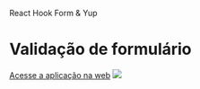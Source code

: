 <p>React Hook Form & Yup</p>
<h1>Validação de formulário</h1>
<a target="_blank" href="https://faelreis.github.io/form/">Acesse a aplicação na web</a>
<img src="https://github.com/faelreis/form/assets/87779561/29fc92e0-69f1-4c81-a61e-b07c61be6a3d">
